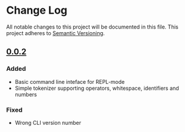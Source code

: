 # Change Log
All notable changes to this project will be documented in this file.
This project adheres to [Semantic Versioning](https://semver.org).

## [0.0.2]
### Added
- Basic command line inteface for REPL-mode
- Simple tokenizer supporting operators, whitespace, identifiers and numbers

### Fixed
- Wrong CLI version number

[0.0.2]: https://gitlab.com/lsp/tea/blob/v0.0.2/CHANGELOG.md
